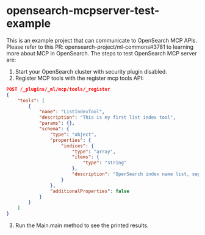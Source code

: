 # opensearch-mcpserver-test-example
This is an example project that can communicate to OpenSearch MCP APIs. Please refer to this PR: opensearch-project/ml-commons#3781 to learning more about MCP in OpenSearch. The steps to test OpenSearch MCP server are:

1. Start your OpenSearch cluster with security plugin disabled.
2. Register MCP tools with the register mcp tools API:
```json
POST /_plugins/_ml/mcp/tools/_register
{
    "tools": [
        {
            "name": "ListIndexTool",
            "description": "This is my first list index tool",
            "params": {},
            "schema": {
                "type": "object",
                "properties": {
                    "indices": {
                        "type": "array",
                        "items": {
                            "type": "string"
                        },
                        "description": "OpenSearch index name list, separated by comma. for example: [\"index1\", \"index2\"], use empty array [] to list all indices in the cluster"
                    }
                },
                "additionalProperties": false
            }
        }
    ]
}
```
3. Run the Main.main method to see the printed results.
